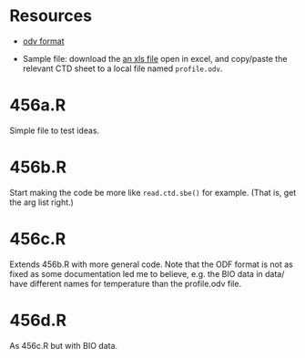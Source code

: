 # Resources

* [odv format](https://www.bodc.ac.uk/data/codes_and_formats/odv_format/)

* Sample file: download the [an xls file](http://www.seadatanet.org/content/download/9752/65735/file/Examples%20of%20SeaDataNet%20variant%20ODV%20spreadsheet-based%20import%20format.xls)
open in excel, and copy/paste the relevant CTD sheet to a local file named
``profile.odv``.

# 456a.R

Simple file to test ideas.

# 456b.R

Start making the code be more like ``read.ctd.sbe()`` for example.  (That is, get the arg list right.)

# 456c.R

Extends 456b.R with more general code.  Note that the ODF format is not as
fixed as some documentation led me to believe, e.g. the BIO data in data/ have
different names for temperature than the profile.odv file.

# 456d.R

As 456c.R but with BIO data.
